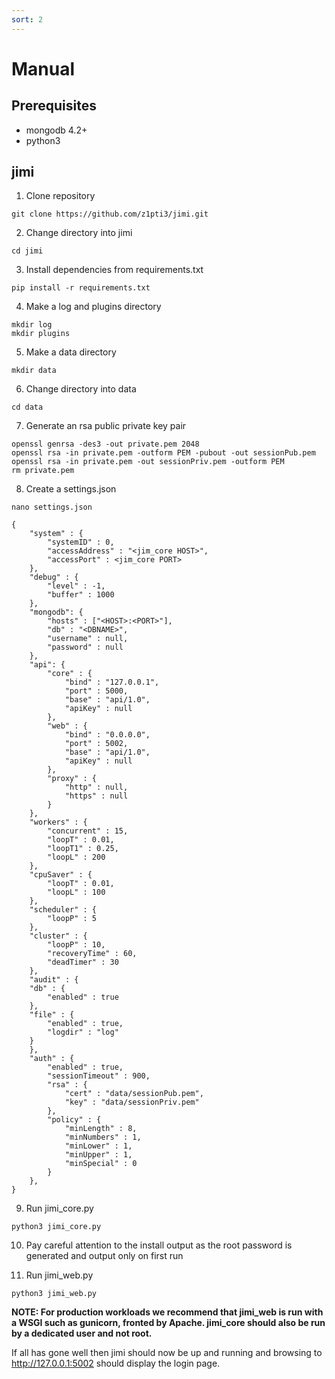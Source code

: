 ```yaml
---
sort: 2
---
```


# Manual

## Prerequisites
* mongodb 4.2+
* python3

## jimi
1. Clone repository
```
git clone https://github.com/z1pti3/jimi.git
```

2. Change directory into jimi
```
cd jimi
```

3. Install dependencies from requirements.txt
```
pip install -r requirements.txt
```

4. Make a log and plugins directory 
```
mkdir log
mkdir plugins
```

5. Make a data directory
```
mkdir data
```

6. Change directory into data
```
cd data
```

7. Generate an rsa public private key pair
```
openssl genrsa -des3 -out private.pem 2048
openssl rsa -in private.pem -outform PEM -pubout -out sessionPub.pem
openssl rsa -in private.pem -out sessionPriv.pem -outform PEM
rm private.pem
```

8. Create a settings.json
```
nano settings.json
```

```
{
    "system" : {
        "systemID" : 0,
        "accessAddress" : "<jim_core HOST>",
        "accessPort" : <jim_core PORT>
    },
    "debug" : {
        "level" : -1,
        "buffer" : 1000
    },
    "mongodb": {
        "hosts" : ["<HOST>:<PORT>"],
        "db" : "<DBNAME>",
        "username" : null,
        "password" : null
    },
    "api": {
        "core" : {
            "bind" : "127.0.0.1",
            "port" : 5000,
            "base" : "api/1.0",
            "apiKey" : null
        },
        "web" : {
            "bind" : "0.0.0.0",
            "port" : 5002,
            "base" : "api/1.0",
            "apiKey" : null
        },
        "proxy" : {
            "http" : null,
            "https" : null
        }
    },
    "workers" : { 
        "concurrent" : 15,
        "loopT" : 0.01,
        "loopT1" : 0.25,
        "loopL" : 200
    },
    "cpuSaver" : { 
        "loopT" : 0.01,
        "loopL" : 100
    },
    "scheduler" : {
        "loopP" : 5
    },
    "cluster" : {
        "loopP" : 10,
        "recoveryTime" : 60,
        "deadTimer" : 30
    },
    "audit" : {
    "db" : {
        "enabled" : true
    },
    "file" : {
        "enabled" : true,
        "logdir" : "log"
    }
    },
    "auth" : {
        "enabled" : true,
        "sessionTimeout" : 900,
        "rsa" : {
            "cert" : "data/sessionPub.pem",
            "key" : "data/sessionPriv.pem"
        },
        "policy" : {
            "minLength" : 8,
            "minNumbers" : 1,
            "minLower" : 1,
            "minUpper" : 1,
            "minSpecial" : 0
        }
    },
}
```

9. Run jimi_core.py
```
python3 jimi_core.py
```

10. Pay careful attention to the install output as the root password is generated and output only on first run

11. Run jimi_web.py
```
python3 jimi_web.py
```

**NOTE: 
For production workloads we recommend that jimi_web is run with a WSGI such as gunicorn, fronted by Apache. jimi_core should also be run by a dedicated user and not root.**

If all has gone well then jimi should now be up and running and browsing to http://127.0.0.1:5002 should display the login page. 